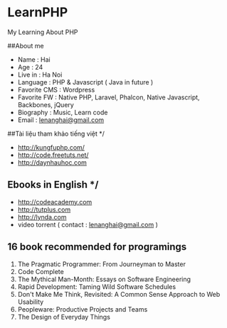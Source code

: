 # LearnPHP
My Learning About PHP

##About me

- Name : Hai
- Age : 24
- Live in : Ha Noi
- Language : PHP & Javascript ( Java in future )
- Favorite CMS : Wordpress
- Favorite FW : Native PHP, Laravel, Phalcon, Native Javascript, Backbones, jQuery
- Biography : Music, Learn code
- Email : lenanghai@gmail.com


##Tài liệu tham khảo tiếng việt */
- http://kungfuphp.com/
- http://code.freetuts.net/
- http://daynhauhoc.com

## Ebooks in English */
- http://codeacademy.com
- http://tutplus.com
- http://lynda.com
- video torrent ( contact : lenanghai@gmail.com ) 

## 16 book recommended for programings
1. The Pragmatic Programmer: From Journeyman to Master 
2. Code Complete 
3. The Mythical Man-Month: Essays on Software Engineering 
4. Rapid Development: Taming Wild Software Schedules
5. Don't Make Me Think, Revisited: A Common Sense Approach to Web Usability 
6. Peopleware: Productive Projects and Teams 
7. The Design of Everyday Things 



 
